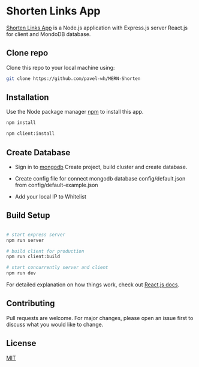 # Shorten Links App

[Shorten Links App](https://shorten-refs.herokuapp.com/) is a Node.js application with Express.js server React.js for client and MondoDB database.

## Clone repo

Clone this repo to your local machine using:

```bash
git clone https://github.com/pavel-wh/MERN-Shorten
```

## Installation

Use the Node package manager [npm](https://www.npmjs.com/) to install this app.

```bash
npm install

npm client:install
```

## Create Database

-   Sign in to [mongodb](https://account.mongodb.com/account) Create project, build cluster and create database.

-   Create config file for connect mongodb database config/default.json from config/default-example.json

-   Add your local IP to Whitelist

## Build Setup

```bash

# start express server
npm run server

# build client for production
npm run client:build

# start concurrently server and client
npm run dev
```

For detailed explanation on how things work, check out [React.js docs](https://reactjs.org/).

## Contributing

Pull requests are welcome. For major changes, please open an issue first to discuss what you would like to change.

## License

[MIT](https://choosealicense.com/licenses/mit/)
